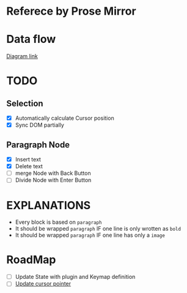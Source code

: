 # Referece by Prose Mirror

# Data flow

[Diagram link](https://www.mermaidchart.com/raw/d0189296-f4d0-4c5a-a73a-cd6d2fd2517e?theme=light&version=v0.1&format=svg)

# TODO

## Selection

- [x] Automatically calculate Cursor position
- [x] Sync DOM partially

## Paragraph Node

- [x] Insert text
- [x] Delete text
- [ ] merge Node with Back Button
- [ ] Divide Node with Enter Button

# EXPLANATIONS

- Every block is based on `paragraph`
- It should be wrapped `paragraph` IF one line is only wrotten as `bold`
- It should be wrapped `paragraph` IF one line has only a `image`

# RoadMap

- [ ] Update State with plugin and Keymap definition
- [ ] [Update cursor pointer](https://github.com/ProseMirror/prosemirror-model/blob/master/src/resolvedpos.ts)
